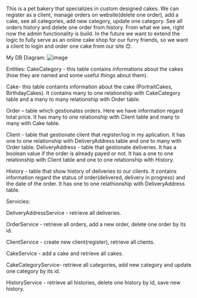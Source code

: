 This is a pet bakery that specializes in custom designed cakes. We can register as a client, manage orders on website(delete one order), add a cake, see all categories, add new category, update one category. See all orders history and delete one order from history. From what we see, right now the admin functionality is build. In the future we want to extend the logic to fully serve as an online cake shop for our furry friends, so we want a client to login and order one cake from our site 😊. 

My DB Diagram: 
![image](https://user-images.githubusercontent.com/94255705/214360891-09b607c5-9abd-461d-9a2c-c61c7e996c6e.png)


Entities: CakeCategory - this table contains informations about the cakes (how they are named and some useful things about them).

Cake- this table containts information about the cake (PortraitCakes, BirthdayCakes). It contains many to one relationship with CakeCategory table and a many to many relationship with Order table.

Order – table which gestionates orders. Here we have information regard total price. It has many to one relationship with Client table and many to many with Cake table.

Client - table that gestionate client that register/log in my aplication. It has one to one relationship with DeliveryAddress table and one to many with Order table. DeliveryAddress - table that gestionate deliveries. It has a boolean value if the order is already payed or not. It has a one to one relationship with Client table and one to one relationship with History.

History - table that show history of deliveries to our clients. It contains information regard the status of order(delivered, delivery in progress) and the date of the order. It has one to one relathionship with DeliveryAddress table.

Servicies:

DeliveryAddressService - retrieve all deliveries.

OrderService - retrieve all orders, add a new order, delete one order by its id.

ClientService - create new client(register), retrieve all clients.

CakeService - add a cake and retrieve all cakes.

CakeCategoryService- retrieve all categories, add new category and update one category by its id.

HistoryService - retrieve all histories, delete one history by id, save new history.
